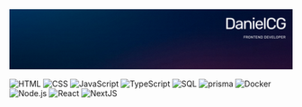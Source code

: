 <img src='DanielCG.png'/>
<p align="center">

![HTML](https://img.shields.io/badge/html-000?&logo=html5)
![CSS](https://img.shields.io/badge/CSS-000?&logo=css3)
![JavaScript](https://img.shields.io/badge/-JavaScript-000?&logo=JavaScript)
![TypeScript](https://img.shields.io/badge/-TypeScript-000?&logo=TypeScript)
![SQL](https://img.shields.io/badge/-SQL-000?&logo=MySQL)
![prisma](https://img.shields.io/badge/-prisma-000?&logo=prisma)
![Docker](https://img.shields.io/badge/-Docker-000?&logo=Docker)
![Node.js](https://img.shields.io/badge/-Node.js-000?&logo=node.js)
![React](https://img.shields.io/badge/-React-000?&logo=React)
![NextJS](https://img.shields.io/badge/NextJS-000?&logo=next.js)

</p>
